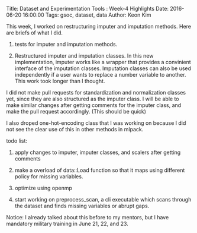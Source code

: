 Title: Dataset and Experimentation Tools : Week-4 Highlights
Date: 2016-06-20 16:00:00
Tags: gsoc, dataset, data
Author: Keon Kim

This week, I worked on restructuring imputer and imputation methods.
Here are briefs of what I did.

1) tests for imputer and imputation methods.

2) Restructured imputer and imputation classes.
In this new implementation, imputer works like a wrapper that 
provides a convinient interface of the imputation classes.
Imputation classes can also be used independently if a user wants to replace
a number variable to another. This work took longer than I thought.

I did not make pull requests for standardization and normalization classes yet, 
since they are also structured as the imputer class.
I will be able to make similar changes after getting comments for the imputer class, 
and make the pull request accordingly. (This should be quick)

I also droped one-hot-encoding class that I was working on 
because I did not see the clear use of this in other methods in mlpack.

todo list:

1) apply changes to imputer, imputer classes, and scalers after getting comments

2) make a overload of data::Load function so that it maps using different policy for missing variables.

3) optimize using openmp

4) start working on preprocess_scan, a cli executable which scans through the dataset and finds
missing variables or abrupt gaps.


Notice: I already talked about this before to my mentors, but I have mandatory military training in June 21, 22, and 23.
